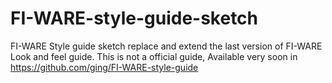 FI-WARE-style-guide-sketch
==========================

FI-WARE Style guide sketch replace and extend the last version of FI-WARE Look and feel guide. 
This is not a official guide, Available very soon in https://github.com/ging/FI-WARE-style-guide
